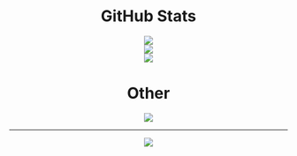 
<div align="center">
<h1>GitHub Stats</h1>
<a href="https://github.com/anuraghazra/github-readme-stats">
<img src="https://github-readme-stats.vercel.app/api?username=FlaBBB&theme=aura&hide_border=false&include_all_commits=false&count_private=false"><br/>
<img src="https://github-readme-streak-stats.herokuapp.com/?user=FlaBBB&theme=aura&hide_border=false"><br/>
<img src="https://github-readme-stats.vercel.app/api/top-langs/?username=FlaBBB&theme=aura&hide_border=false&include_all_commits=false&count_private=false&layout=compact">
</a>

<h1>Other</h1>
<a href="https://github.com/anuraghazra/github-readme-stats">
<img src="https://github-readme-stats.vercel.app/api/wakatime?username=FlaB&layout=compact&theme=aura">
</a>

---
[![](https://visitcount.itsvg.in/api?id=FlaBBB&icon=0&color=0)](https://visitcount.itsvg.in)

<!-- Proudly created with GPRM ( https://gprm.itsvg.in ) -->
